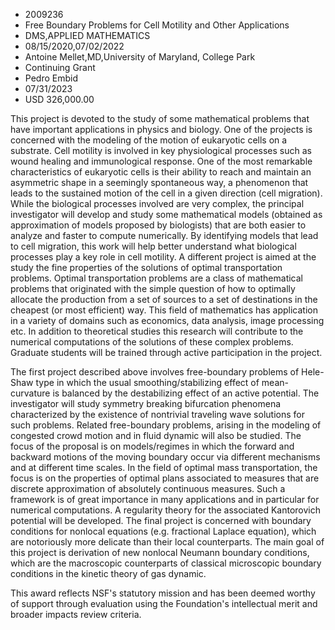 
* 2009236
* Free Boundary Problems for Cell Motility and Other Applications
* DMS,APPLIED MATHEMATICS
* 08/15/2020,07/02/2022
* Antoine Mellet,MD,University of Maryland, College Park
* Continuing Grant
* Pedro Embid
* 07/31/2023
* USD 326,000.00

This project is devoted to the study of some mathematical problems that have
important applications in physics and biology. One of the projects is concerned
with the modeling of the motion of eukaryotic cells on a substrate. Cell
motility is involved in key physiological processes such as wound healing and
immunological response. One of the most remarkable characteristics of eukaryotic
cells is their ability to reach and maintain an asymmetric shape in a seemingly
spontaneous way, a phenomenon that leads to the sustained motion of the cell in
a given direction (cell migration). While the biological processes involved are
very complex, the principal investigator will develop and study some
mathematical models (obtained as approximation of models proposed by biologists)
that are both easier to analyze and faster to compute numerically. By
identifying models that lead to cell migration, this work will help better
understand what biological processes play a key role in cell motility. A
different project is aimed at the study the fine properties of the solutions of
optimal transportation problems. Optimal transportation problems are a class of
mathematical problems that originated with the simple question of how to
optimally allocate the production from a set of sources to a set of destinations
in the cheapest (or most efficient) way. This field of mathematics has
application in a variety of domains such as economics, data analysis, image
processing etc. In addition to theoretical studies this research will contribute
to the numerical computations of the solutions of these complex problems.
Graduate students will be trained through active participation in the project.

The first project described above involves free-boundary problems of Hele-Shaw
type in which the usual smoothing/stabilizing effect of mean-curvature is
balanced by the destabilizing effect of an active potential. The investigator
will study symmetry breaking bifurcation phenomena characterized by the
existence of nontrivial traveling wave solutions for such problems. Related
free-boundary problems, arising in the modeling of congested crowd motion and in
fluid dynamic will also be studied. The focus of the proposal is on
models/regimes in which the forward and backward motions of the moving boundary
occur via different mechanisms and at different time scales. In the field of
optimal mass transportation, the focus is on the properties of optimal plans
associated to measures that are discrete approximation of absolutely continuous
measures. Such a framework is of great importance in many applications and in
particular for numerical computations. A regularity theory for the associated
Kantorovich potential will be developed. The final project is concerned with
boundary conditions for nonlocal equations (e.g. fractional Laplace equation),
which are notoriously more delicate than their local counterparts. The main goal
of this project is derivation of new nonlocal Neumann boundary conditions, which
are the macroscopic counterparts of classical microscopic boundary conditions in
the kinetic theory of gas dynamic.

This award reflects NSF's statutory mission and has been deemed worthy of
support through evaluation using the Foundation's intellectual merit and broader
impacts review criteria.
